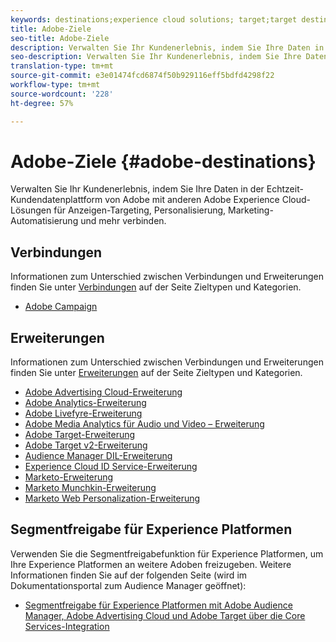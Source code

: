 ```yaml
---
keywords: destinations;experience cloud solutions; target;target destination; ad cloud; advertising cloud; audience manager; adobe target destination; target; audience manager destination;
title: Adobe-Ziele
seo-title: Adobe-Ziele
description: Verwalten Sie Ihr Kundenerlebnis, indem Sie Ihre Daten in der Echtzeit-Kundendatenplattform von Adobe mit anderen Adobe Experience Cloud-Lösungen für Anzeigen-Targeting, Personalisierung, Marketing-Automatisierung und mehr verbinden
seo-description: Verwalten Sie Ihr Kundenerlebnis, indem Sie Ihre Daten in der Echtzeit-Kundendatenplattform von Adobe mit anderen Adobe Experience Cloud-Lösungen für Anzeigen-Targeting, Personalisierung, Marketing-Automatisierung und mehr verbinden
translation-type: tm+mt
source-git-commit: e3e01474fcd6874f50b929116eff5bdfd4298f22
workflow-type: tm+mt
source-wordcount: '228'
ht-degree: 57%

---
```



# Adobe-Ziele {#adobe-destinations}

Verwalten Sie Ihr Kundenerlebnis, indem Sie Ihre Daten in der Echtzeit-Kundendatenplattform von Adobe mit anderen Adobe Experience Cloud-Lösungen für Anzeigen-Targeting, Personalisierung, Marketing-Automatisierung und mehr verbinden.

## Verbindungen

Informationen zum Unterschied zwischen Verbindungen und Erweiterungen finden Sie unter [Verbindungen](/help/rtcdp/destinations/destination-types.md#connections) auf der Seite Zieltypen und Kategorien.

* [Adobe Campaign](/help/rtcdp/destinations/adobe-campaign-destination.md)

## Erweiterungen

Informationen zum Unterschied zwischen Verbindungen und Erweiterungen finden Sie unter [Erweiterungen](/help/rtcdp/destinations/destination-types.md#extensions) auf der Seite Zieltypen und Kategorien.

* [Adobe Advertising Cloud-Erweiterung](/help/rtcdp/destinations/adobe-advertising-cloud-extension.md)
* [Adobe Analytics-Erweiterung](/help/rtcdp/destinations/adobe-analytics-extension.md)
* [Adobe Livefyre-Erweiterung](/help/rtcdp/destinations/adobe-livefyre-extension.md)
* [Adobe Media Analytics für Audio und Video – Erweiterung](/help/rtcdp/destinations/adobe-video-analytics-extension.md)
* [Adobe Target-Erweiterung](/help/rtcdp/destinations/adobe-target-extension.md)
* [Adobe Target v2-Erweiterung](/help/rtcdp/destinations/adobe-target-v2-extension.md)
* [Audience Manager DIL-Erweiterung](/help/rtcdp/destinations/aam-dil-extension.md)
* [Experience Cloud ID Service-Erweiterung](/help/rtcdp/destinations/adobe-ecid-extension.md)
* [Marketo-Erweiterung](/help/rtcdp/destinations/marketo-extension.md)
* [Marketo Munchkin-Erweiterung](/help/rtcdp/destinations/marketo-munchkin-extension.md)
* [Marketo Web Personalization-Erweiterung](/help/rtcdp/destinations/marketo-web-personalization-extension.md)

## Segmentfreigabe für Experience Platformen

Verwenden Sie die Segmentfreigabefunktion für Experience Platformen, um Ihre Experience Platformen an weitere Adoben freizugeben. Weitere Informationen finden Sie auf der folgenden Seite (wird im Dokumentationsportal zum Audience Manager geöffnet):

* [Segmentfreigabe für Experience Platformen mit Adobe Audience Manager, Adobe Advertising Cloud und Adobe Target über die Core Services-Integration](https://docs.adobe.com/help/en/audience-manager/user-guide/implementation-integration-guides/integration-experience-platform/aam-aep-audience-sharing.html)